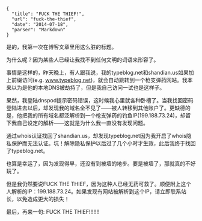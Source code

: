 ```
{
  "title": "FUCK THE THIEF!",
  "url": "fuck-the-thief",
  "date": "2014-07-18",
  "parser": "Markdown"
}
```


是的，我第一次在博客文章里用这么脏的标题。

为什么呢？因为某些人已经让我找不到任何文明的词语来形容了。

事情是这样的，昨天晚上，有人跟我说，我的typeblog.net和shandian.us如果加上前缀访问(e.g. www.typeblog.net)，就会自动跳转到一个枪支弹药网站。我本来以为是他的本地DNS被劫持了，但是我自己访问一试也是这样子。

果然，我登陆dnspod提示密码错误，这时候我心里就各种卧槽了。当我找回密码登陆进去以后，却发现我的域名全不见了——被人转移到其他账户了。更缺德的是，他把我的所有域名都泛解析到一个枪支弹药的钓鱼IP(199.188.73.24)，却留下我自己设定的解析——这就是为什么我一直没有发现问题。

<!--more-->

通过whois认证找回了shandian.us，却发现typeblog.net因为我开启了whois隐私保护而无法认证。坑！解除隐私保护以后过了几个小时才生效，此后我终于找回了typeblog.net。

也算是幸运了，因为发现得早，还没有到被墙的地步。要是被墙了，那就真的不好玩了。

但是我仍然要说FUCK THE THIEF，因为这种人已经无药可救了。顺便附上这个人解析的IP：199.188.73.24。如果发现有网站被解析到这个IP，请立即联系站长，以免造成更大的损失！

最后，再来一句: FUCK THE THIEF!!!!!!!
